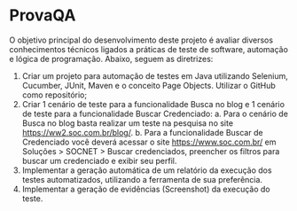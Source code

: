 # ProvaQA

O objetivo principal do desenvolvimento deste projeto é avaliar diversos conhecimentos técnicos ligados a práticas de teste de software, automação e lógica de programação. Abaixo, seguem as diretrizes:

1. Criar um projeto para automação de testes em Java utilizando Selenium, Cucumber, JUnit, Maven e o conceito Page Objects. Utilizar o GitHub como repositório;
2. Criar 1 cenário de teste para a funcionalidade Busca no blog e 1 cenário de teste para a funcionalidade Buscar Credenciado:
a. Para o cenário de Busca no blog basta realizar um teste na pesquisa no site https://ww2.soc.com.br/blog/.
b. Para a funcionalidade Buscar de Credenciado você deverá acessar o site https://www.soc.com.br/ em Soluções > SOCNET > Buscar credenciados, preencher os filtros para buscar um credenciado e exibir seu perfil.
3. Implementar a geração automática de um relatório da execução dos testes automatizados, utilizando a ferramenta de sua preferência.
4. Implementar a geração de evidências (Screenshot) da execução do teste.
